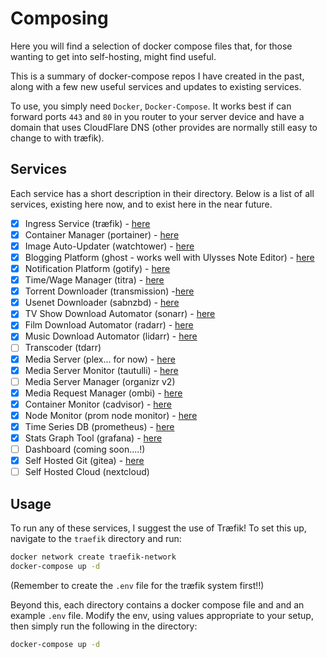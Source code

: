 # Composing

Here you will find a selection of docker compose files that, for those wanting to get into self-hosting, might find useful.

This is a summary of docker-compose repos I have created in the past, along with a few new useful services and updates to existing services.

To use, you simply need `Docker`, `Docker-Compose`. It works best if can forward ports `443` and `80` in you router to your server device and have a domain that uses CloudFlare DNS (other provides are normally still easy to change to with træfik).

## Services

Each service has a short description in their directory. Below is a list of all services, existing here now, and to exist here in the near future.

- [X] Ingress Service (træfik) - [here](traefik/)
- [X] Container Manager (portainer) - [here](portainer/)
- [X] Image Auto-Updater (watchtower) - [here](watchtower/)
- [X] Blogging Platform (ghost - works well with Ulysses Note Editor) - [here](ghost/)
- [X] Notification Platform (gotify) - [here](gotify/)
- [X] Time/Wage Manager (titra) - [here](titra/)
- [X] Torrent Downloader (transmission) -[here](download/)
- [X] Usenet Downloader (sabnzbd) - [here](download/)
- [X] TV Show Download Automator (sonarr) - [here](media/)
- [X] Film Download Automator (radarr) - [here](media/)
- [X] Music Download Automator (lidarr) - [here](media/)
- [ ] Transcoder (tdarr)
- [X] Media Server (plex... for now) - [here](plex/)
- [X] Media Server Monitor (tautulli) - [here](plex/)
- [ ] Media Server Manager (organizr v2)
- [X] Media Request Manager (ombi) - [here](media/)
- [X] Container Monitor (cadvisor) - [here](monitoring/)
- [X] Node Monitor (prom node monitor) - [here](monitoring/)
- [X] Time Series DB (prometheus) - [here](monitoring/)
- [X] Stats Graph Tool (grafana) - [here](monitoring/)
- [ ] Dashboard (coming soon....!)
- [X] Self Hosted Git (gitea) - [here](gitea/)
- [ ] Self Hosted Cloud (nextcloud)

## Usage

To run any of these services, I suggest the use of Træfik! To set this up, navigate to the `traefik` directory and run:

```bash
docker network create traefik-network
docker-compose up -d
```

(Remember to create the `.env` file for the træfik system first!!)

Beyond this, each directory contains a docker compose file and and an example `.env` file. Modify the env, using values appropriate to your setup, then simply run the following in the directory:

```bash
docker-compose up -d
```